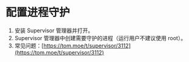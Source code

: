 # 配置进程守护

1. 安装 Supervisor 管理器并打开。
2. Supervisor 管理器中创建需要守护的进程（运行用户不建议使用 root）。
3. 常见问题：[https://tom.moe/t/supervisor/3112](https://tom.moe/t/supervisor/3112)
